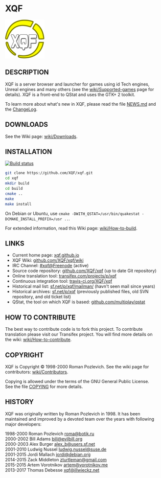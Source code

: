 XQF
===

![XQF logo](pixmaps/128x128/xqf.png)

DESCRIPTION
-----------

XQF is a server browser and launcher for games using id Tech engines, Unreal engines and many others (see the [wiki/Supported-games](https://github.com/XQF/xqf/wiki/Supported-games) page for details). XQF is a front-end to QStat and uses the GTK+ 2 toolkit.

To learn more about what's new in XQF, please read the file [NEWS.md](NEWS.md) and the [ChangeLog](ChangeLog).


DOWNLOADS
---------

See the Wiki page: [wiki/Downloads](https://github.com/XQF/xqf/wiki/Downloads).


INSTALLATION
------------

[![Build status](https://travis-ci.org/XQF/xqf.svg?branch=master)](https://travis-ci.org/XQF/xqf)

```sh
git clone https://github.com/XQF/xqf.git
cd xqf
mkdir build
cd build
cmake ..
make
make install
```

On Debian or Ubuntu, use ``cmake -DWITH_QSTAT=/usr/bin/quakestat -DCMAKE_INSTALL_PREFIX=/usr ..``.

For extended information, read this Wiki page: [wiki/How-to-build](https://github.com/XQF/xqf/wiki/How-to-build).


LINKS
-----

* Current home page: [xqf.github.io](http://xqf.github.io)
* XQF Wiki: [github.com/XQF/xqf/wiki](https://github.com/XQF/xqf/wiki)
* IRC Channel: [#xqf@Freenode](irc://chat.freenode.net/xqf) (active)
* Source code repository: [github.com/XQF/xqf](https://github.com/XQF/xqf/) (up to date Git repository)
* Online translation tool: [transifex.com/projects/p/xqf](https://www.transifex.com/projects/p/xqf/)
* Continuous integration tool: [travis-ci.org/XQF/xqf](https://travis-ci.org/XQF/xqf)
* Historical mail list: [sf.net/p/xqf/mailman/](https://sourceforge.net/p/xqf/mailman/) (havn't seen mail since years)
* Historical archives: [sf.net/p/xqf](https://sourceforge.net/projects/xqf/) (previously published files, old SVN repository, and old ticket list)
* QStat, the tool on which XQF is based: [github.com/multiplay/qstat](https://github.com/multiplay/qstat)


HOW TO CONTRIBUTE
-----------------

The best way to contribute code is to fork this project. To contribute translation please visit our Transifex project. You will find more details on the wiki: [wiki/How-to-contribute](https://github.com/XQF/xqf/wiki/How-to-contribute).


COPYRIGHT
---------

XQF is Copyright © 1998-2000 Roman Pozlevich.
See the wiki page for contributors: [wiki/Contributors](https://github.com/XQF/xqf/wiki/Contributors).

Copying is allowed under the terms of the GNU General Public License.  
See the file [COPYING](COPYING) for more details.


HISTORY
-------

XQF was originally written by Roman Pozlevich in 1998. It has been maintained and improved by a devoted team over the years with following major developers:

1998-2000 Roman Pozlevich <roma@botik.ru>  
2000-2002 Bill Adams <bill@evilbill.org>  
2000-2003 Alex Burger <alex_b@users.sf.net>  
2001-2010 Ludwig Nussel <ludwig.nussel@suse.de>  
2001-2015 Jordi Mallach <jordi@debian.org>  
2014-2015 Zack Middleton <zturtleman@gmail.com>  
2015-2015 Artem Vorotnikov <artem@vorotnikov.me>  
2013-2017 Thomas Debesse <xqf@illwieckz.net>  
